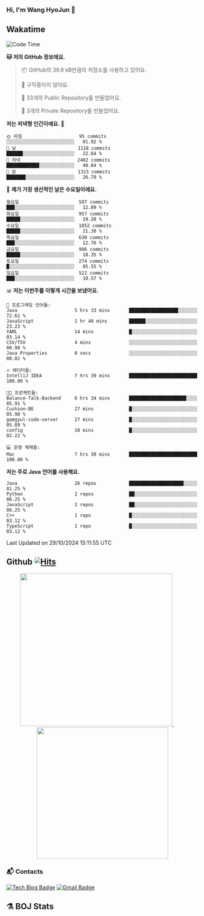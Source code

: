### Hi, I'm Wang HyoJun 👋

## Wakatime
<!--START_SECTION:waka-->
![Code Time](http://img.shields.io/badge/Code%20Time-286%20hrs-blue)

**🐱 저의 GitHub 정보에요.** 

> 📦 GitHub의 39.8 kB만큼의 저장소를 사용하고 있어요. 
 > 
> 🚫 구직중이지 않아요.
 > 
> 📜 33개의 Public Repository를 만들었어요. 
 > 
> 🔑 3개의 Private Repository를 만들었어요. 
 > 
**저는 저녁형 인간이에요. 🦉** 

```text
🌞 아침                     95 commits          ░░░░░░░░░░░░░░░░░░░░░░░░░   01.92 % 
🌆 낮　                     1118 commits        ██████░░░░░░░░░░░░░░░░░░░   22.64 % 
🌃 저녁                     2402 commits        ████████████░░░░░░░░░░░░░   48.64 % 
🌙 밤　                     1323 commits        ███████░░░░░░░░░░░░░░░░░░   26.79 % 
```
📅 **제가 가장 생산적인 날은 수요일이에요.** 

```text
월요일                      597 commits         ███░░░░░░░░░░░░░░░░░░░░░░   12.09 % 
화요일                      957 commits         █████░░░░░░░░░░░░░░░░░░░░   19.38 % 
수요일                      1052 commits        █████░░░░░░░░░░░░░░░░░░░░   21.30 % 
목요일                      630 commits         ███░░░░░░░░░░░░░░░░░░░░░░   12.76 % 
금요일                      906 commits         █████░░░░░░░░░░░░░░░░░░░░   18.35 % 
토요일                      274 commits         █░░░░░░░░░░░░░░░░░░░░░░░░   05.55 % 
일요일                      522 commits         ███░░░░░░░░░░░░░░░░░░░░░░   10.57 % 
```


📊 **저는 이번주를 이렇게 시간을 보냈어요.** 

```text
💬 프로그래밍 언어들: 
Java                     5 hrs 33 mins       ██████████████████░░░░░░░   72.61 % 
JavaScript               1 hr 46 mins        ██████░░░░░░░░░░░░░░░░░░░   23.23 % 
YAML                     14 mins             █░░░░░░░░░░░░░░░░░░░░░░░░   03.14 % 
CSV/TSV                  4 mins              ░░░░░░░░░░░░░░░░░░░░░░░░░   00.98 % 
Java Properties          0 secs              ░░░░░░░░░░░░░░░░░░░░░░░░░   00.02 % 

🔥 에디터들: 
IntelliJ IDEA            7 hrs 39 mins       █████████████████████████   100.00 % 

🐱‍💻 프로젝트들: 
Balance-Talk-Backend     6 hrs 34 mins       █████████████████████░░░░   85.91 % 
Cushion-BE               27 mins             █░░░░░░░░░░░░░░░░░░░░░░░░   05.98 % 
gamgyul-code-server      27 mins             █░░░░░░░░░░░░░░░░░░░░░░░░   05.89 % 
config                   10 mins             █░░░░░░░░░░░░░░░░░░░░░░░░   02.22 % 

💻 운영 체제들: 
Mac                      7 hrs 39 mins       █████████████████████████   100.00 % 
```

**저는 주로 Java 언어를 사용해요.** 

```text
Java                     26 repos            ████████████████████░░░░░   81.25 % 
Python                   2 repos             ██░░░░░░░░░░░░░░░░░░░░░░░   06.25 % 
JavaScript               2 repos             ██░░░░░░░░░░░░░░░░░░░░░░░   06.25 % 
C++                      1 repo              █░░░░░░░░░░░░░░░░░░░░░░░░   03.12 % 
TypeScript               1 repo              █░░░░░░░░░░░░░░░░░░░░░░░░   03.12 % 
```




 Last Updated on 29/10/2024 15:11:55 UTC
<!--END_SECTION:waka-->

## Github [![Hits](https://hits.seeyoufarm.com/api/count/incr/badge.svg?url=https%3A%2F%2Fgithub.com%2Fgywns0417%2Fhit-counter&count_bg=%239AEB68&title_bg=%23B1D1F7&icon=&icon_color=%23E7E7E7&title=hits&edge_flat=false)](https://hits.seeyoufarm.com)

<p align="center">
  <a href="https://github.com/gywns0417">
    <img src="https://github-readme-stats.vercel.app/api?username=gywns0417&show_icons=true&theme=catppuccin_latte" width="400" style="max-width:100%;" />
  </a>
  &nbsp;
  &nbsp;
  &nbsp;
  &nbsp;
  <a href="https://github.com/gywns0417">
    <img src="https://github-readme-stats.vercel.app/api/top-langs/?username=gywns0417&layout=compact&show_icons=true&show_owner=true&theme=nord" width="345" style="max-width:100%;"/>
  </a>
</p>


### :mailbox_with_mail: Contacts
[![Tech Blog Badge](http://img.shields.io/badge/-Tech%20blog-black?style=flat-square&logo=github&link=https://king-dev.tistory.com/)](https://king.tistory.com/)
[![Gmail Badge](https://img.shields.io/badge/Gmail-d14836?style=flat-square&logo=Gmail&logoColor=white&link=mailto:gywns0417@gmail.com)](mailto:gywns0417@gmail.com)

## ⚗️ BOJ Stats

<!--[![Solved.ac Profile](http://mazassumnida.wtf/api/v2/generate_badge?boj=gywns0417)](https://solved.ac/gywns0417/)

